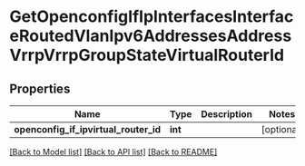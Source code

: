 # GetOpenconfigIfIpInterfacesInterfaceRoutedVlanIpv6AddressesAddressVrrpVrrpGroupStateVirtualRouterId

## Properties
Name | Type | Description | Notes
------------ | ------------- | ------------- | -------------
**openconfig_if_ipvirtual_router_id** | **int** |  | [optional] 

[[Back to Model list]](../README.md#documentation-for-models) [[Back to API list]](../README.md#documentation-for-api-endpoints) [[Back to README]](../README.md)


